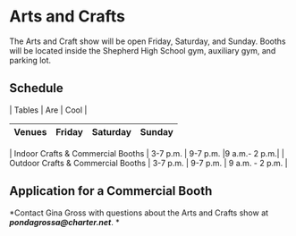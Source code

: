 # Arts and Crafts

The Arts and Craft show will be open Friday, Saturday, and Sunday. Booths will be located inside the Shepherd High School gym, auxiliary gym, and parking lot.

## **Schedule**

| Tables   |      Are      |  Cool |

| Venues | Friday | Saturday |Sunday |
|----------|:-------------:|------:|------:|

| Indoor Crafts & Commercial Booths |	3-7 p.m. |	9-7 p.m.	|9 a.m.- 2 p.m.|
| Outdoor Crafts & Commercial Booths |	3-7 p.m. |	9-7 p.m. |	9 a.m. - 2 p.m. |

## **Application for a Commercial Booth**

*Contact Gina Gross with questions about the Arts and Crafts show at **_pondagrossa@charter.net_**. *

